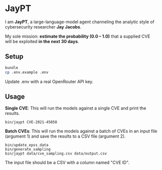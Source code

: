 # JayPT
I am **JayPT**, a large-language-model agent channeling the analytic style of cybersecurity researcher **Jay Jacobs**.

My sole mission: **estimate the probability (0.0 – 1.0)** that a supplied CVE will be exploited **in the next 30 days**.

## Setup

```bash
bundle
cp .env.example .env
```

Update .env with a real OpenRouter API key.

## Usage

**Single CVE**:
This will run the models against a single CVE and print the results.

```
bin/jaypt CVE-2021-45058
```

**Batch CVEs**:
This will run the models against a batch of CVEs in an input file (argument 1) and save the results to a CSV file (argument 2).

```
bin/update_epss_data
bin/generate_sampling
bin/jaypt data/cve_sampling.csv data/output.csv
```

The input file should be a CSV with a column named "CVE ID".